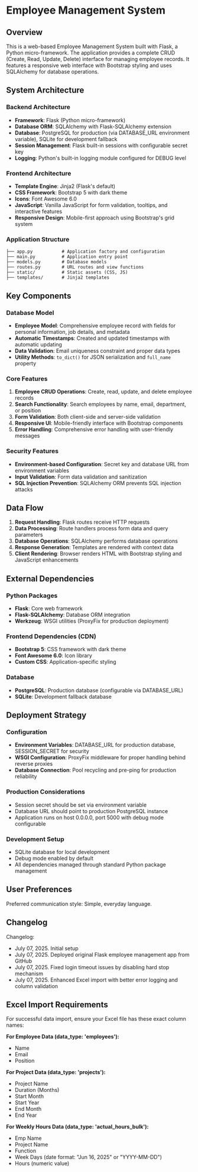# Employee Management System

## Overview

This is a web-based Employee Management System built with Flask, a Python micro-framework. The application provides a complete CRUD (Create, Read, Update, Delete) interface for managing employee records. It features a responsive web interface with Bootstrap styling and uses SQLAlchemy for database operations.

## System Architecture

### Backend Architecture
- **Framework**: Flask (Python micro-framework)
- **Database ORM**: SQLAlchemy with Flask-SQLAlchemy extension
- **Database**: PostgreSQL for production (via DATABASE_URL environment variable), SQLite for development fallback
- **Session Management**: Flask built-in sessions with configurable secret key
- **Logging**: Python's built-in logging module configured for DEBUG level

### Frontend Architecture
- **Template Engine**: Jinja2 (Flask's default)
- **CSS Framework**: Bootstrap 5 with dark theme
- **Icons**: Font Awesome 6.0
- **JavaScript**: Vanilla JavaScript for form validation, tooltips, and interactive features
- **Responsive Design**: Mobile-first approach using Bootstrap's grid system

### Application Structure
```
├── app.py           # Application factory and configuration
├── main.py          # Application entry point
├── models.py        # Database models
├── routes.py        # URL routes and view functions
├── static/          # Static assets (CSS, JS)
├── templates/       # Jinja2 templates
```

## Key Components

### Database Model
- **Employee Model**: Comprehensive employee record with fields for personal information, job details, and metadata
- **Automatic Timestamps**: Created and updated timestamps with automatic updating
- **Data Validation**: Email uniqueness constraint and proper data types
- **Utility Methods**: `to_dict()` for JSON serialization and `full_name` property

### Core Features
1. **Employee CRUD Operations**: Create, read, update, and delete employee records
2. **Search Functionality**: Search employees by name, email, department, or position
3. **Form Validation**: Both client-side and server-side validation
4. **Responsive UI**: Mobile-friendly interface with Bootstrap components
5. **Error Handling**: Comprehensive error handling with user-friendly messages

### Security Features
- **Environment-based Configuration**: Secret key and database URL from environment variables
- **Input Validation**: Form data validation and sanitization
- **SQL Injection Prevention**: SQLAlchemy ORM prevents SQL injection attacks

## Data Flow

1. **Request Handling**: Flask routes receive HTTP requests
2. **Data Processing**: Route handlers process form data and query parameters
3. **Database Operations**: SQLAlchemy performs database operations
4. **Response Generation**: Templates are rendered with context data
5. **Client Rendering**: Browser renders HTML with Bootstrap styling and JavaScript enhancements

## External Dependencies

### Python Packages
- **Flask**: Core web framework
- **Flask-SQLAlchemy**: Database ORM integration
- **Werkzeug**: WSGI utilities (ProxyFix for production deployment)

### Frontend Dependencies (CDN)
- **Bootstrap 5**: CSS framework with dark theme
- **Font Awesome 6.0**: Icon library
- **Custom CSS**: Application-specific styling

### Database
- **PostgreSQL**: Production database (configurable via DATABASE_URL)
- **SQLite**: Development fallback database

## Deployment Strategy

### Configuration
- **Environment Variables**: DATABASE_URL for production database, SESSION_SECRET for security
- **WSGI Configuration**: ProxyFix middleware for proper handling behind reverse proxies
- **Database Connection**: Pool recycling and pre-ping for production reliability

### Production Considerations
- Session secret should be set via environment variable
- Database URL should point to production PostgreSQL instance
- Application runs on host 0.0.0.0, port 5000 with debug mode configurable

### Development Setup
- SQLite database for local development
- Debug mode enabled by default
- All dependencies managed through standard Python package management

## User Preferences

Preferred communication style: Simple, everyday language.

## Changelog

Changelog:
- July 07, 2025. Initial setup
- July 07, 2025. Deployed original Flask employee management app from GitHub
- July 07, 2025. Fixed login timeout issues by disabling hard stop mechanism
- July 07, 2025. Enhanced Excel import with better error logging and column validation

## Excel Import Requirements

For successful data import, ensure your Excel file has these exact column names:

**For Employee Data (data_type: 'employees'):**
- Name
- Email  
- Position

**For Project Data (data_type: 'projects'):**
- Project Name
- Duration (Months)
- Start Month
- Start Year
- End Month
- End Year

**For Weekly Hours Data (data_type: 'actual_hours_bulk'):**
- Emp Name
- Project Name
- Function
- Week Days (date format: "Jun 16, 2025" or "YYYY-MM-DD")
- Hours (numeric value)